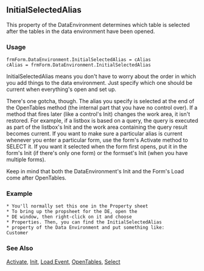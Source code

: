 ## InitialSelectedAlias

This property of the DataEnvironment determines which table is selected after the tables in the data environment have been opened.

### Usage

```foxpro
frmForm.DataEnvironment.InitialSelectedAlias = cAlias
cAlias = frmForm.DataEnvironment.InitialSelectedAlias
```

InitialSelectedAlias means you don't have to worry about the order in which you add things to the data environment. Just specify which one should be current when everything's open and set up.

There's one gotcha, though. The alias you specify is selected at the end of the OpenTables method (the internal part that you have no control over). If a method that fires later (like a control's Init) changes the work area, it isn't restored. For example, if a listbox is based on a query, the query is executed as part of the listbox's Init and the work area containing the query result becomes current. If you want to make sure a particular alias is current whenever you enter a particular form, use the form's Activate method to SELECT it. If you want it selected when the form first opens, put it in the form's Init (if there's only one form) or the formset's Init (when you have multiple forms).

Keep in mind that both the DataEnvironment's Init and the Form's Load come after OpenTables.

### Example

```foxpro
* You'll normally set this one in the Property sheet
* To bring up the propsheet for the DE, open the
* DE window, then right-click on it and choose
* Properties. Then, you can find the InitialSelectedAlias
* property of the Data Environment and put something like:
Customer
```
### See Also

[Activate](s4g471.md), [Init](s4g376.md), [Load Event](s4g411.md), [OpenTables](s4g342.md), [Select](s4g087.md)